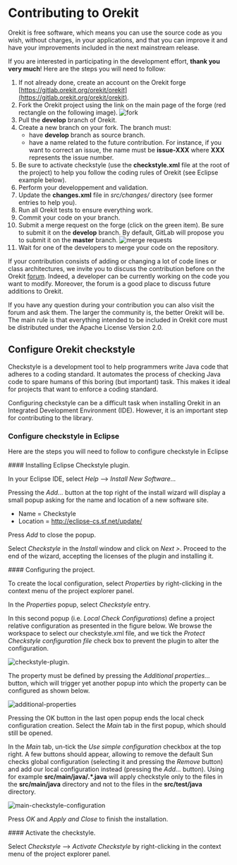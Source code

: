 <!--- Copyright 2002-2020 CS GROUP
  Licensed under the Apache License, Version 2.0 (the "License");
  you may not use this file except in compliance with the License.
  You may obtain a copy of the License at
  
    http://www.apache.org/licenses/LICENSE-2.0
  
  Unless required by applicable law or agreed to in writing, software
  distributed under the License is distributed on an "AS IS" BASIS,
  WITHOUT WARRANTIES OR CONDITIONS OF ANY KIND, either express or implied.
  See the License for the specific language governing permissions and
  limitations under the License.
-->

# Contributing to Orekit

Orekit is free software, which means you can use the source code as you wish,
without charges, in your applications, and that you can improve it and have
your improvements included in the next mainstream release.

If you are interested in participating in the development effort, **thank you very much**!
Here are the steps you will need to follow:

1. If not already done, create an account on the Orekit forge [https://gitlab.orekit.org/orekit/orekit](https://gitlab.orekit.org/orekit/orekit).
2. Fork the Orekit project using the link on the main page of the forge (red rectangle on the following image). ![fork](./images/orekit-fork.png)
3. Pull the **develop** branch of Orekit.
4. Create a new branch on your fork. The branch must:
	- have **develop** branch as source branch.
	- have a name related to the future contribution. For instance, if you want to correct an issue, the name must be **issue-XXX** where **XXX** represents the issue number.
5. Be sure to activate checkstyle (use the **checkstyle.xml** file at the root of the project) to help you follow the coding rules of Orekit (see Eclipse example below).
6. Perform your developpement and validation.
7. Update the **changes.xml** file in *src/changes/* directory  (see former entries to help you).
8. Run all Orekit tests to ensure everything work.
9. Commit your code on your branch.
10. Submit a merge request on the forge (click on the green item). Be sure to submit it on the **develop** branch. By default, GitLab will propose you to submit it on the **master** branch. ![merge requests](./images/merge-requests.png)
11. Wait for one of the developers to merge your code on the repository.

If your contribution consists of adding or changing a lot of code lines or class architectures, we invite you to discuss the contribution before on the Orekit [forum](https://forum.orekit.org/). Indeed, a developer can be currently working on the code you want to modify. Moreover, the forum is a good place to discuss future additions to Orekit.

If you have any question during your contribution you can also visit the forum and ask them. The larger the community is, the better Orekit will be. The main rule is that everything intended to be included in Orekit core must be distributed under the Apache License Version 2.0.

## Configure Orekit checkstyle

Checkstyle is a development tool to help programmers write Java code
that adheres to a coding standard. It automates the process of checking
Java code to spare humans of this boring (but important) task.
This makes it ideal for projects that want to enforce a coding standard. 

Configuring checkstyle can be a difficult task when installing
Orekit in an Integrated Development Environment (IDE). However,
it is an important step for contributing to the library.

### Configure checkstyle in Eclipse

Here are the steps you will need to follow to configure checkstyle in Eclipse

#### Installing Eclipse Checkstyle plugin.

In your Eclipse IDE, select *Help* --> *Install New Software...*

Pressing the *Add...* button at the top right of the install wizard will display a small popup asking for the name and location of a new software site.

* Name = Checkstyle
* Location = http://eclipse-cs.sf.net/update/

Press *Add* to close the popup.

Select *Checkstyle* in the *Install* window and click on *Next >*.
Proceed to the end of the wizard, accepting the licenses of the plugin and installing it.

#### Configuring the project.

To create the local configuration, select *Properties* by right-clicking in the context menu of the project explorer panel.

In the *Properties* popup, select *Checkstyle* entry.

In this second popup (i.e. *Local Check Configurations*) define a project relative configuration as presented in the figure below. We browse the workspace to select our checkstyle.xml file, and we tick the *Protect Checkstyle configuration file* check box to prevent the plugin to alter the configuration.

![checkstyle-plugin](./images/project-checkstyle-configuration.png).

The property must be defined by pressing the *Additional properties...* button, which will trigger yet another popup into which the property can be configured as shown below.

![additional-properties](./images/additional-properties.png)

Pressing the OK button in the last open popup ends the local check configuration creation.
Select the *Main* tab in the first popup, which should still be opened.

In the *Main* tab, un-tick the *Use simple configuration* checkbox at the top right. A few buttons should appear, allowing to remove the default Sun checks global configuration (selecting it and pressing the *Remove* button) and add our local configuration instead (pressing the *Add...* button).
Using for example **src/main/java/.*\.java** will apply checkstyle only to the files in the **src/main/java** directory and not to the files in the **src/test/java** directory.

![main-checkstyle-configuration](./images/main-checkstyle-configuration.png)

Press *OK* and *Apply and Close* to finish the installation.

#### Activate the checkstyle. 

Select *Checkstyle* --> *Activate Checkstyle* by right-clicking in the context menu of the project explorer panel.
